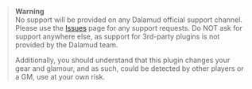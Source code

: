 > **Warning**  
> No support will be provided on any Dalamud official support channel. Please use the [Issues](https://github.com/Blooym/Travelcase/issues) page for any support requests. Do NOT ask for support anywhere else, as support for 3rd-party plugins is not provided by the Dalamud team. 
> 
> Additionally, you should understand that this plugin changes your gear and glamour, and as such, could be detected by other players or a GM, use at your own risk.
